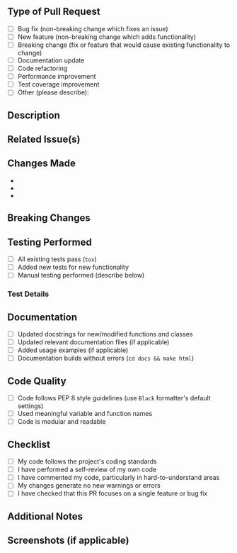 ## Type of Pull Request

<!-- Check the appropriate box by replacing [ ] with [x] -->

- [ ] Bug fix (non-breaking change which fixes an issue)
- [ ] New feature (non-breaking change which adds functionality)
- [ ] Breaking change (fix or feature that would cause existing functionality to change)
- [ ] Documentation update
- [ ] Code refactoring
- [ ] Performance improvement
- [ ] Test coverage improvement
- [ ] Other (please describe):

## Description

<!-- Provide a clear and concise description of your changes -->


## Related Issue(s)

<!-- Link to related issue(s) if applicable -->
<!-- Example: Fixes #123, Closes #456, Related to #789 -->


## Changes Made

<!-- List the key changes made in this PR -->

- 
- 
- 

## Breaking Changes

<!-- If this PR introduces breaking changes, describe them here -->
<!-- Otherwise, write "None" -->


## Testing Performed

<!-- Describe the testing you have performed to verify your changes -->

- [ ] All existing tests pass (`tox`)
- [ ] Added new tests for new functionality
- [ ] Manual testing performed (describe below)

### Test Details

<!-- Describe any manual testing or new test cases -->


## Documentation

<!-- Check all that apply -->

- [ ] Updated docstrings for new/modified functions and classes
- [ ] Updated relevant documentation files (if applicable)
- [ ] Added usage examples (if applicable)
- [ ] Documentation builds without errors (`cd docs && make html`)

## Code Quality

<!-- Check all that apply -->

- [ ] Code follows PEP 8 style guidelines (use ``Black`` formatter's default settings)
- [ ] Used meaningful variable and function names
- [ ] Code is modular and readable

## Checklist

<!-- Check all that apply -->

- [ ] My code follows the project's coding standards
- [ ] I have performed a self-review of my own code
- [ ] I have commented my code, particularly in hard-to-understand areas
- [ ] My changes generate no new warnings or errors
- [ ] I have checked that this PR focuses on a single feature or bug fix

## Additional Notes

<!-- Any additional information that reviewers should know -->


## Screenshots (if applicable)

<!-- Add screenshots here if relevant -->


